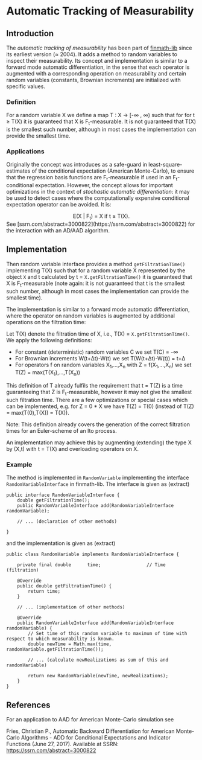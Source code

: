# Automatic Tracking of Measurability

## Introduction

The _automatic tracking of measurability_ has been part of [finmath-lib](http://finmath.net/finmath-lib) since its earliest version (&approx; 2004). It adds a method to random variables to inspect their measurability. Its concept and implementation is similar to a forward mode automatic differentiation, in the sense that each operator is augmented with a corresponding operation on measurability and certain random variables (constants, Brownian increments) are initialized with specific values.

### Definition

For a random variable X we define a map T : X &rarr; [-&infin; , &infin;) such that for for t &ge; T(X) it is guaranteed that X is F<sub>t</sub>-measurable. It is not guaranteed that T(X) is the smallest such number, although in most cases the implementation can provide the smallest time.

### Applications

Originally the concept was introduces as a safe-guard in least-square-estimates of the conditional expectation (American Monte-Carlo), to ensure that the regression basis functions are F<sub>t</sub>-measurable if used in an F<sub>t</sub>-conditional expectation.
However, the concept allows for important optimizations in the context of _stochastic automatic differentiation_: it may be used to detect cases where the computationally expensive conditional expectation operator can be avoided. It is:
<center> 
E(X | F<sub>t</sub>) = X if t &ge; T(X).
</center>
See [ssrn.com/abstract=3000822](https://ssrn.com/abstract=3000822) for the interaction with an AD/AAD algorithm.

## Implementation

Then random variable interface provides a method <code>getFiltrationTime()</code> implementing T(X) such that for a random variable X represented by the object <code>X</code> and t calculated by t = <code>X.getFiltrationTime()</code> it is guaranteed that X is F<sub>t</sub>-measurable (note again: it is not guaranteed that t is the smallest such number, although in most cases the implementation can provide the smallest time).

The implementation is similar to a forward mode automatic differentiation, where the operator on random variables is augmented by additional operations on the filtration time:

Let T(X) denote the filtration time of X, i.e., T(X) = <code>X.getFiltrationTime()</code>. We apply the following definitions:

* For constant (deterministic) random variables C we set T(C) = -&infin;
* For Brownian increments W(t+&Delta;t)-W(t) we set T(W(t+&Delta;t)-W(t)) = t+&Delta;
* For operators f on random variables X<sub>1</sub>,...,X<sub>n</sub> with Z = f(X<sub>1</sub>,...,X<sub>n</sub>) we set T(Z) = max(T(X<sub>1</sub>),...,T(X<sub>n</sub>))

This definition of T already fulfils the requirement that t = T(Z) is a time guaranteeing that Z is F<sub>t</sub>-measurable, however it may not give the smallest such filtration time. There are a few optimizations or special cases which can be implemented, e.g. for Z = 0 * X we have T(Z) = T(0) (instead of T(Z) = max(T(0),T(X)) = T(X)).

Note: This definition already covers the generation of the correct filtration times for an Euler-scheme of an Ito process.

An implementation may achieve this by augmenting (extending) the type X by (X,t) with t = T(X) and overloading operators on X.

### Example

The method is implemented in <code>RandomVariable</code> implementing the interface <code>RandomVariableInterface</code> in finmath-lib. The interface is given as (extract)

	public interface RandomVariableInterface {
		double getFiltrationTime();
		public RandomVariableInterface add(RandomVariableInterface randomVariable);
		
		// ... (declaration of other methods)
		
	}

and the implementation is given as (extract) 

	public class RandomVariable implements RandomVariableInterface {
	
		private final double      time;	                // Time (filtration)
	
		@Override
		public double getFiltrationTime() {
			return time;
		}
		
		// ... (implementation of other methods)
		
		@Override
		public RandomVariableInterface add(RandomVariableInterface randomVariable) {
			// Set time of this random variable to maximum of time with respect to which measurability is known.
			double newTime = Math.max(time, randomVariable.getFiltrationTime());
			
			// ... (calculate newRealizations as sum of this and randomVariable)
			
			return new RandomVariable(newTime, newRealizations);
		}
	}


## References

For an application to AAD for American Monte-Carlo simulation see 

Fries, Christian P., Automatic Backward Differentiation for American Monte-Carlo Algorithms - ADD for Conditional Expectations and Indicator Functions (June 27, 2017). Available at SSRN: https://ssrn.com/abstract=3000822
